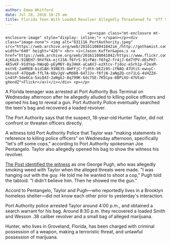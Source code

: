```yaml
---
author: Emma Whitford
date: Jul 28, 2016 10:25 am
title: Florida Teen With Loaded Revolver Allegedly Threatened To 'Off Some Cops' At Port Authority Bus Terminal
---
```


	
										<p><span class="mt-enclosure mt-enclosure-image" style="display: inline;"> </span></p><div class="image-none"> <img alt="031116_PortAuthority.jpeg" src="https://web.archive.org/web/20161108041842im_/http://gothamist.com/attachments/nyc_ewhitford/031116_PortAuthority.jpeg" width="640" height="426"> <br> <i>(Jason Kuffer&apos;s <a href="https://web.archive.org/web/20161108041842/https://www.flickr.com/photos/digiart2001/2181293541/in/photolist-4jKGzk-91NEH7-9hVfkk-ejtJ3A-f6frS-91rFWz-f6fq2-fr4jJ-6d7YPV-dEsPH7-4K5vKF-91dYep-hWoqQ-pEyM6Y-8yJHmX-aCaAVJ-ezXtcv-fjdoz-eSrh1p-F2exM-estVE-2aHREB-bid1AH-91NE35-8mFFjC-fjdth-bEZi9S-iYNAQ-47UtiS-ewuyC-bknusF-47QqwR-ffL7A-6QvJgV-wMd88-647JJv-f6fjN-2aNgZQ-cn71LG-4sHZZd-Ln4tP-5de6Ca-5xLQ43-2aNgGJ-8q799K-6dc7SE-7K5Cpa-8BPiXU-47UtaU-gXendZ">Flickr</a>)</i></div> <p></p>

<p>A Florida teenager was arrested at Port Authority Bus Terminal on Wednesday afternoon after he allegedly alluded to killing police officers and opened his bag to reveal a gun. Port Authority Police eventually searched the teen&apos;s bag and recovered a loaded revolver.  </p>

<p>The Port Authority says that the suspect, 18-year-old Hunter Taylor, did not confront or threaten officers directly. </p>

<p>A witness told Port Authority Police that Taylor was &quot;making statements in reference to killing police officers&quot; on Wednesday afternoon, specifically &quot;let&apos;s off some cops,&quot; according to Port Authority spokesman Joe Pentangelo. Taylor also allegedly opened his bag to show the witness his revolver. </p>

<p><a href="https://web.archive.org/web/20161108041842/http://nypost.com/2016/07/27/homeless-person-turns-in-gun-toting-man-threatening-to-off-cops/">The Post identified the witness</a> as one George Pugh, who was allegedly smoking weed with Taylor when the alleged threats were made. &quot;I was hanging out with the guy. He told me he wanted to shoot a cop,&quot; Pugh told the tabloid. &quot;I didn&apos;t believe him. Then he showed me the gun.&quot; </p>

<p>Accord to Pentangelo, Taylor and Pugh&#x2014;who reportedly lives in a Brooklyn homeless shelter&#x2014;did not know each other prior to yesterday&apos;s interaction. </p>

<p>Port Authority police arrested Taylor around 4:00 p.m., and obtained a search warrant for his bag. Around 8:30 p.m. they recovered a loaded Smith and Wesson .38 caliber revolver and a small bag of alleged marijuana. </p>

<p>Hunter, who lives in Groveland, Florida, has been charged with criminal possession of a weapon, making a terroristic threat, and unlawful possession of marijuana.</p>					
										
									
				
